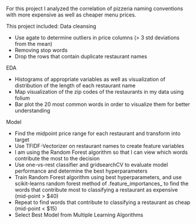 For this project I analyzed the correlation of pizzeria naming conventions with more expensive as well as cheaper menu prices.  

This project included: 
Data cleansing 
- Use agate to determine outliers in price columns (> 3 std deviations from the mean) 
- Removing stop words
- Drop the rows that contain duplicate restaurant names

EDA 
- Histograms of appropriate variables as well as visualization of distribution of the length of each restaurant name 
- Map visualization of the zip codes of the restaurants in my data using folium 
- Bar plot the 20 most common words in order to visualize them for better understanding 

Model
- Find the midpoint price range for each restaurant and transform into target 
- Use TFIDF-Vectorizer on restaurant names to create feature variables 
- I am using the Random Forest algorithm so that I can view which words contribute the most to the decision
- Use one-vs-rest classifier and gridsearchCV to evaluate model performance and determine the best hyperparameters  
- Train Random Forest algorithm using best hyperparameters, and use scikit-learns random forest method of .feature_importances_ to find the words that contribute most to classifying a restaurant as expensive (mid-point > $40) 
- Repeat to find words that contribute to classifying a restaurant as cheap (mid-point < $15) 
- Select Best Model from Multiple Learning Algorithms 

